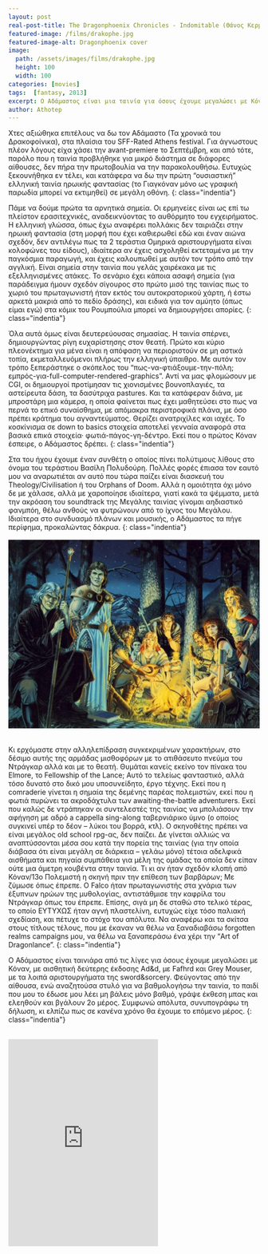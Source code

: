 ```yaml
---
layout: post
real-post-title: The Dragonphoenix Chronicles - Indomitable (Θάνος Κερμίτσης, 2013)
featured-image: /films/drakophe.jpg
featured-image-alt: Dragonphoenix cover
image:
  path: /assets/images/films/drakophe.jpg
  height: 100
  width: 100
categories: [movies]
tags:  [fantasy, 2013]
excerpt: Ο Αδάμαστος είναι μια ταινία για όσους έχουμε μεγαλώσει με Κόναν, με αισθητική δεύτερης έκδοσης Ad&d, με Fafhrd και Grey Mouser, με τα λοιπά αριστουργήματα της sword&sorcery.
author: Athotep
---
```


Χτες αξιώθηκα επιτέλους να δω τον Αδάμαστο (Τα χρονικά του Δρακοφοίνικα), στα πλαίσια του SFF-Rated Athens festival. Για άγνωστους πλέον λόγους είχα χάσει την avant-premiere το Σεπτέμβρη, και από τότε, παρόλο που η ταινία προβλήθηκε για μικρό διάστημα σε διάφορες αίθουσες, δεν πήρα την πρωτοβουλία να την παρακολουθήσω. Ευτυχώς ξεκουνήθηκα εν τέλει, και κατάφερα να δω την πρώτη “ουσιαστική” ελληνική ταινία ηρωικής φαντασίας (το Γιαγκόναν μόνο ως γραφική παρωδία μπορεί να εκτιμηθεί) σε μεγάλη οθόνη.
{: class="indentia"}

Πάμε να δούμε πρώτα τα αρνητικά σημεία. Οι ερμηνείες είναι ως επί τω πλείστον ερασιτεχνικές, αναδεικνύοντας το αυθόρμητο του εγχειρήματος. Η ελληνική γλώσσα, όπως έχω αναφέρει πολλάκις δεν ταιριάζει στην ηρωική φαντασία (στη μορφή που έχει καθιερωθεί εδώ και έναν αιώνα σχεδόν, δεν αντιλέγω πως τα 2 τεράστια Ομηρικά αριστουργήματα είναι κολοφώνες του είδους), ιδιαίτερα αν έχεις ασχοληθεί εκτεταμένα με την παγκόσμια παραγωγή, και έχεις καλουπωθεί με αυτόν τον τρόπο από την αγγλική. Είναι σημεία στην ταινία που γελάς χαιρέκακα με τις εξελληνισμένες ατάκες. Το σενάριο έχει κάποια ασαφή σημεία (για παράδειγμα ήμουν σχεδόν σίγουρος στο πρώτο μισό της ταινίας πως το χωριό του πρωταγωνιστή ήταν εκτός του αυτοκρατορικού χάρτη, ή έστω αρκετά μακριά από το πεδίο δράσης), και ειδικά για τον αμύητο (όπως είμαι εγώ) στα κόμικ του Ρουμπούλια μπορεί να δημιουργήσει απορίες.
{: class="indentia"}

Όλα αυτά όμως είναι δευτερεύουσας σημασίας. Η ταινία σπέρνει, δημιουργώντας ρίγη ευχαρίστησης στον θεατή. Πρώτο και κύριο πλεονέκτημα για μένα είναι η απόφαση να περιοριστούν σε μη αστικά τοπία, εκμεταλλευόμενοι πλήρως την ελληνική ύπαιθρο. Με αυτόν τον τρόπο ξεπεράστηκε ο σκόπελος του “πως-να-φτιάξουμε-την-πόλη; εμπρός-για-full-computer-rendered-graphics”. Αντί να μας φλομώσουν με CGI, οι δημιουργοί προτίμησαν τις χιονισμένες βουνοπλαγιές, τα αστείρευτα δάση, τα δασύτριχα pastures. Και τα κατάφεραν διάνα, με μπροστάρη μια κάμερα, η οποία φαίνεται πως έχει μαθητεύσει στο πως να περνά το επικό συναίσθημα, με απόμακρα περιστροφικά πλάνα, με όσο πρέπει κράτημα του αγναντεύματος. Θερίζει ανατριχίλες και ιαχές. Το κοσκίνισμα σε down to basics στοιχεία αποτελεί γενναία αναφορά στα βασικά επικά στοιχεία· φωτιά-πάγος-γη-δέντρο. Εκεί που ο πρώτος Κόναν έσπειρε, ο Αδάμαστος δρέπει.
{: class="indentia"}

Στα του ήχου έχουμε έναν συνθέτη ο οποίος πίνει πολύτιμους λίθους στο όνομα του τεράστιου Βασίλη Πολυδούρη. Πολλές φορές έπιασα τον εαυτό μου να αναρωτιέται αν αυτό που τώρα παίζει είναι διασκευή του Theology/Civilisation ή του Orphans of Doom. Αλλά η ομοιότητα όχι μόνο δε με χάλασε, αλλά με χαροποίησε ιδιαίτερα, γιατί κακά τα ψέμματα,  μετά την ακρόαση του soundtrack της Μεγάλης ταινίας γίνομαι αηδιαστικό φανμπόη, θέλω ανθούς να φυτρώνουν από το ίχνος του Μεγάλου. Ιδιαίτερα στο συνδυασμό πλάνων και μουσικής, ο Αδάμαστος τα πήγε περίφημα, προκαλώντας δάκρυα.
{: class="indentia"}  
<br>
![Indomitable](/assets/images/elmore.jpg "Night")  
<br>

Κι ερχόμαστε στην αλληλεπίδραση συγκεκριμένων χαρακτήρων, στο δέσιμο αυτής της αρμάδας μισθοφόρων με το ατιθάσευτο πνεύμα του Ντράγκαρ αλλά και με το θεατή. Θυμάται κανείς εκείνο τον πίνακα του Elmore, το Fellowship of the Lance; Αυτό το τελείως φανταστικό, αλλά τόσο δυνατό στο δικό μου υποσυνείδητο, έργο τέχνης. Εκεί που η comraderie γίνεται η σημαία της δεμένης παρέας πολεμιστών, εκεί που η φωτιά πυρώνει τα ακροδάχτυλα των awaiting-the-battle adventurers. Εκεί που καλώς δε ντράπηκαν οι συντελεστές της ταινίας να μπολιάσουν την αφήγηση με αδρό a cappella sing-along ταβερνιάρικο ύμνο (ο οποίος συγκινεί υπέρ το δέον – λύκοι του βορρά, κτλ). Ο σκηνοθέτης πρέπει να είναι μεγάλος old school rpg-ας, δεν παίζει. Δε γίνεται αλλιώς να αναπτύσσονται μέσα σου κατά την πορεία της ταινίας (για την οποία διάβασα ότι είναι μεγάλη σε διάρκεια – γελάω μόνο) τέτοια αδελφικά αισθήματα και πηγαία συμπάθεια για μέλη της ομάδας τα οποία δεν είπαν ούτε μια άμετρη κουβέντα στην ταινία. Τι κι αν ήταν σχεδόν κλοπή από Κόναν/13ο Πολεμιστή η σκηνή πριν την επίθεση των βαρβάρων; Με ζύμωσε όπως έπρεπε. Ο Falco ήταν πρωταγωνιστής στα χνάρια των έξυπνων ηρώων της μυθολογίας, αντιστάθμισε την καφρίλα του Ντράγκαρ όπως του έπρεπε. Επίσης, σιγά μη δε σταθώ στο τελικό τέρας, το οποίο ΕΥΤΥΧΩΣ ήταν αγνή πλαστελίνη, ευτυχώς είχε τόσο παλιακή σχεδίαση, και πέτυχε το στόχο του απόλυτα. Να αναφέρω και τα σκίτσα στους τίτλους τέλους, που με έκαναν να θέλω να ξαναδιαβάσω forgotten realms campaigns μου, να θέλω να ξαναπεράσω ένα χέρι την “Art of Dragonlance”.
{: class="indentia"}

Ο Αδάμαστος είναι ταινιάρα από τις λίγες για όσους έχουμε μεγαλώσει με Κόναν, με αισθητική δεύτερης έκδοσης Ad&d, με Fafhrd και Grey Mouser, με τα λοιπά αριστουργήματα της sword&sorcery. Φεύγοντας από την αίθουσα, ενώ αναζητούσα στυλό για να βαθμολογήσω την ταινία, το παιδί που μου το έδωσε μου λέει μη βάλεις μόνο βαθμό, γράψε έκθεση μπας και ελεηθούν και βγάλουν 2ο μέρος. Συμφωνώ απόλυτα, συνυπογράφω τη δήλωση, κι ελπίζω πως σε κανένα χρόνο θα έχουμε το επόμενο μέρος.
{: class="indentia"}  
<br>
<iframe class="w-full" height="415" src="https://www.youtube.com/embed/W9v-3IxjUJ4" frameborder="0" allow="accelerometer; autoplay; encrypted-media; gyroscope; picture-in-picture" allowfullscreen></iframe>